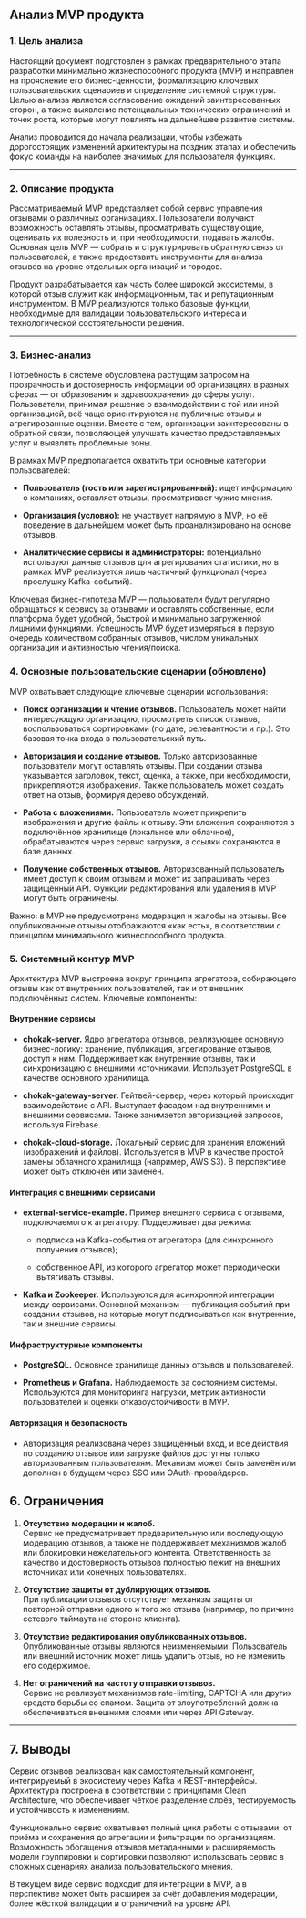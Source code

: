 
## Анализ MVP продукта

### 1. Цель анализа

Настоящий документ подготовлен в рамках предварительного этапа разработки минимально жизнеспособного продукта (MVP) и направлен на прояснение его бизнес-ценности, формализацию ключевых пользовательских сценариев и определение системной структуры. Целью анализа является согласование ожиданий заинтересованных сторон, а также выявление потенциальных технических ограничений и точек роста, которые могут повлиять на дальнейшее развитие системы.

Анализ проводится до начала реализации, чтобы избежать дорогостоящих изменений архитектуры на поздних этапах и обеспечить фокус команды на наиболее значимых для пользователя функциях.

---

### 2. Описание продукта

Рассматриваемый MVP представляет собой сервис управления отзывами о различных организациях. Пользователи получают возможность оставлять отзывы, просматривать существующие, оценивать их полезность и, при необходимости, подавать жалобы. Основная цель MVP — собрать и структурировать обратную связь от пользователей, а также предоставить инструменты для анализа отзывов на уровне отдельных организаций и городов.

Продукт разрабатывается как часть более широкой экосистемы, в которой отзыв служит как информационным, так и репутационным инструментом. В MVP реализуются только базовые функции, необходимые для валидации пользовательского интереса и технологической состоятельности решения.

---

### 3. Бизнес-анализ

Потребность в системе обусловлена растущим запросом на прозрачность и достоверность информации об организациях в разных сферах — от образования и здравоохранения до сферы услуг. Пользователи, принимая решение о взаимодействии с той или иной организацией, всё чаще ориентируются на публичные отзывы и агрегированные оценки. Вместе с тем, организации заинтересованы в обратной связи, позволяющей улучшать качество предоставляемых услуг и выявлять проблемные зоны.

В рамках MVP предполагается охватить три основные категории пользователей:

- **Пользователь (гость или зарегистрированный):** ищет информацию о компаниях, оставляет отзывы, просматривает чужие мнения.
    
- **Организация (условно):** не участвует напрямую в MVP, но её поведение в дальнейшем может быть проанализировано на основе отзывов.
    
- **Аналитические сервисы и администраторы:** потенциально используют данные отзывов для агрегирования статистики, но в рамках MVP реализуется лишь частичный функционал (через прослушку Kafka-событий).
    

Ключевая бизнес-гипотеза MVP — пользователи будут регулярно обращаться к сервису за отзывами и оставлять собственные, если платформа будет удобной, быстрой и минимально загруженной лишними функциями. Успешность MVP будет измеряться в первую очередь количеством собранных отзывов, числом уникальных организаций и активностью чтения/поиска.
### 4. Основные пользовательские сценарии (обновлено)

MVP охватывает следующие ключевые сценарии использования:

- **Поиск организации и чтение отзывов.** Пользователь может найти интересующую организацию, просмотреть список отзывов, воспользоваться сортировками (по дате, релевантности и пр.). Это базовая точка входа в пользовательский путь.
    
- **Авторизация и создание отзывов.** Только авторизованные пользователи могут оставлять отзывы. При создании отзыва указывается заголовок, текст, оценка, а также, при необходимости, прикрепляются изображения. Также пользователь может создать ответ на отзыв, формируя дерево обсуждений.
    
- **Работа с вложениями.** Пользователь может прикрепить изображения и другие файлы к отзыву. Эти вложения сохраняются в подключённое хранилище (локальное или облачное), обрабатываются через сервис загрузки, а ссылки сохраняются в базе данных.
    
- **Получение собственных отзывов.** Авторизованный пользователь имеет доступ к своим отзывам и может их запрашивать через защищённый API. Функции редактирования или удаления в MVP могут быть ограничены.
    

Важно: в MVP не предусмотрена модерация и жалобы на отзывы. Все опубликованные отзывы отображаются «как есть», в соответствии с принципом минимального жизнеспособного продукта.
### 5. Системный контур MVP

Архитектура MVP выстроена вокруг принципа агрегатора, собирающего отзывы как от внутренних пользователей, так и от внешних подключённых систем. Ключевые компоненты:

#### Внутренние сервисы

- **chokak-server.** Ядро агрегатора отзывов, реализующее основную бизнес-логику: хранение, публикация, агрегирование отзывов, доступ к ним. Поддерживает как внутренние отзывы, так и синхронизацию с внешними источниками. Использует PostgreSQL в качестве основного хранилища.
    
- **chokak-gateway-server.** Гейтвей-сервер, через который происходит взаимодействие с API. Выступает фасадом над внутренними и внешними сервисами. Также занимается авторизацией запросов, используя Firebase.
    
- **chokak-cloud-storage.** Локальный сервис для хранения вложений (изображений и файлов). Используется в MVP в качестве простой замены облачного хранилища (например, AWS S3). В перспективе может быть отключён или заменён.
    

#### Интеграция с внешними сервисами

- **external-service-example.** Пример внешнего сервиса с отзывами, подключаемого к агрегатору. Поддерживает два режима:
    
    - подписка на Kafka-события от агрегатора (для синхронного получения отзывов);
        
    - собственное API, из которого агрегатор может периодически вытягивать отзывы.
        
- **Kafka и Zookeeper.** Используются для асинхронной интеграции между сервисами. Основной механизм — публикация событий при создании отзывов, на которые могут подписываться как внутренние, так и внешние сервисы.
    

#### Инфраструктурные компоненты

- **PostgreSQL.** Основное хранилище данных отзывов и пользователей.
    
- **Prometheus и Grafana.** Наблюдаемость за состоянием системы. Используются для мониторинга нагрузки, метрик активности пользователей и оценки отказоустойчивости в MVP.
    

#### Авторизация и безопасность

- Авторизация реализована через защищённый вход, и все действия по созданию отзывов или загрузке файлов доступны только авторизованным пользователям. Механизм может быть заменён или дополнен в будущем через SSO или OAuth-провайдеров.
## 6. Ограничения

1. **Отсутствие модерации и жалоб.**  
    Сервис не предусматривает предварительную или последующую модерацию отзывов, а также не поддерживает механизмов жалоб или блокировки нежелательного контента. Ответственность за качество и достоверность отзывов полностью лежит на внешних источниках или конечных пользователях.
    
2. **Отсутствие защиты от дублирующих отзывов.**  
    При публикации отзывов отсутствует механизм защиты от повторной отправки одного и того же отзыва (например, по причине сетевого таймаута на стороне клиента).
    
3. **Отсутствие редактирования опубликованных отзывов.**  
    Опубликованные отзывы являются неизменяемыми. Пользователь или внешний источник может лишь удалить отзыв, но не изменить его содержимое.
    
4. **Нет ограничений на частоту отправки отзывов.**  
    Сервис не реализует механизмов rate-limiting, CAPTCHA или других средств борьбы со спамом. Защита от злоупотреблений должна обеспечиваться внешними слоями или через API Gateway.
    

---

## 7. Выводы

Сервис отзывов реализован как самостоятельный компонент, интегрируемый в экосистему через Kafka и REST-интерфейсы. Архитектура построена в соответствии с принципами Clean Architecture, что обеспечивает чёткое разделение слоёв, тестируемость и устойчивость к изменениям.

Функционально сервис охватывает полный цикл работы с отзывами: от приёма и сохранения до агрегации и фильтрации по организациям. Возможность обогащения отзывов метаданными и расширяемость модели группировки и сортировки позволяют использовать сервис в сложных сценариях анализа пользовательского мнения.

В текущем виде сервис подходит для интеграции в MVP, а в перспективе может быть расширен за счёт добавления модерации, более жёсткой валидации и ограничений на уровне API.